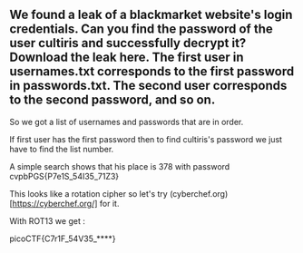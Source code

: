## We found a leak of a blackmarket website's login credentials. Can you find the password of the user cultiris and successfully decrypt it? Download the leak here. The first user in usernames.txt corresponds to the first password in passwords.txt. The second user corresponds to the second password, and so on.

So we got a list of usernames and passwords that are in order. 

If first user has the first password then to find cultiris's password we just have to find the list number.

A simple search shows that his place is 378 with password cvpbPGS{P7e1S_54I35_71Z3}

This looks like a rotation cipher so let's try (cyberchef.org)[https://cyberchef.org/] for it.

With ROT13 we get : 

picoCTF{C7r1F_54V35_****}
